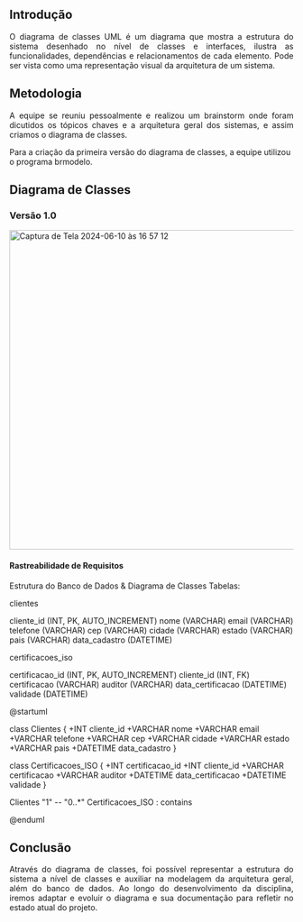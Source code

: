 
## Introdução

<p align = "justify">
O diagrama de classes UML é um diagrama que mostra a estrutura do sistema desenhado no nível de classes e interfaces, ilustra as funcionalidades, dependências e relacionamentos de cada elemento. Pode ser vista como uma representação visual da arquitetura de um sistema. 
</p>

## Metodologia

<p align = "justify">
A equipe se reuniu pessoalmente e realizou um brainstorm onde foram dicutidos os tópicos chaves e a arquitetura geral dos sistemas, e assim criamos o diagrama de classes.

Para a criação da primeira versão do diagrama de classes, a equipe utilizou o programa brmodelo. 
</p>


## Diagrama de Classes

### Versão 1.0


<img width="567" alt="Captura de Tela 2024-06-10 às 16 57 12" src="https://github.com/Gfmonteiro04/Projeto-back-end/assets/105371270/12b66bb2-7438-4ec4-9116-2479e9b8c9ea">


#### Rastreabilidade de Requisitos

Estrutura do Banco de Dados & Diagrama de Classes
Tabelas:

clientes

cliente_id (INT, PK, AUTO_INCREMENT)
nome (VARCHAR)
email (VARCHAR)
telefone (VARCHAR)
cep (VARCHAR)
cidade (VARCHAR)
estado (VARCHAR)
pais (VARCHAR)
data_cadastro (DATETIME)

certificacoes_iso

certificacao_id (INT, PK, AUTO_INCREMENT)
cliente_id (INT, FK)
certificacao (VARCHAR)
auditor (VARCHAR)
data_certificacao (DATETIME)
validade (DATETIME)

@startuml

class Clientes {
  +INT cliente_id
  +VARCHAR nome
  +VARCHAR email
  +VARCHAR telefone
  +VARCHAR cep
  +VARCHAR cidade
  +VARCHAR estado
  +VARCHAR pais
  +DATETIME data_cadastro
}

class Certificacoes_ISO {
  +INT certificacao_id
  +INT cliente_id
  +VARCHAR certificacao
  +VARCHAR auditor
  +DATETIME data_certificacao
  +DATETIME validade
}

Clientes "1" -- "0..*" Certificacoes_ISO : contains

@enduml

## Conclusão

<p align = "justify">
Através do diagrama de classes, foi possível representar a estrutura do sistema a nível de classes e auxiliar na modelagem da arquitetura geral, além do banco de dados. Ao longo do desenvolvimento da disciplina, iremos adaptar e evoluir o diagrama e sua documentação para refletir no estado atual do projeto.
</p>


